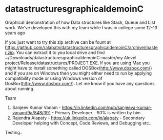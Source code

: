 # datastructuresgraphicaldemoinC
Graphical demonstration of how Data structures like Stack, Queue and List work. We've developed this with my team while I was in college some 12-13 years ago

If you just want to try this zip archive can be fount at  https://github.com/ralapaty/datastructuresgraphicaldemoinC/archive/master.zip. You can extract it to you local drive and find ~/Downloads/datastructuresgraphicaldemoinC-master/my Alevel project/Release/datastructures/PROJECT.EXE. If you are using Mac you might have to install something called DOSBox(http://www.dosbox.com/) and if you are on Windows then you might either need to run by applying compatibility mode or using Windows version of DosBox(http://www.dosbox.com/). Let me know if you have any questions about running.

Team
1. Sanjeev Kumar Vanam - https://in.linkedin.com/pub/sanjeeva-kumar-vanam/9a/848/391 - Primary Developer - 90% is written by him.
2. Rajendra Alapaty - https://uk.linkedin.com/in/alapaty - Secondary Developer helping with Concept, Code Reviews, and Debugging etc...

Testing..
